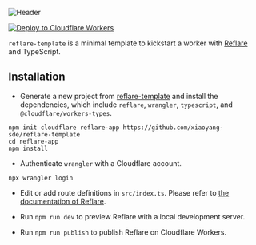 ![Header](https://raw.githubusercontent.com/xiaoyang-sde/reflare/master/.github/img/header.jpg)

[![Deploy to Cloudflare Workers](https://deploy.workers.cloudflare.com/button)](https://deploy.workers.cloudflare.com/?url=https://github.com/xiaoyang-sde/reflare-template)

`reflare-template` is a minimal template to kickstart a worker with [Reflare](https://github.com/xiaoyang-sde/reflare) and TypeScript.

## Installation

- Generate a new project from [reflare-template](https://github.com/xiaoyang-sde/reflare-template) and install the dependencies, which include `reflare`, `wrangler`, `typescript`, and `@cloudflare/workers-types`.

```console
npm init cloudflare reflare-app https://github.com/xiaoyang-sde/reflare-template
cd reflare-app
npm install
```

- Authenticate `wrangler` with a Cloudflare account.

```console
npx wrangler login
```

- Edit or add route definitions in `src/index.ts`. Please refer to [the documentation of Reflare](https://github.com/xiaoyang-sde/reflare/blob/master/README.md).

- Run `npm run dev` to preview Reflare with a local development server.
- Run `npm run publish` to publish Reflare on Cloudflare Workers.

